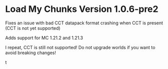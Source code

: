 # Load My Chunks Version 1.0.6-pre2

Fixes an issue with bad CCT datapack format crashing when CCT is present (CCT is not yet supported)

Adds support for MC 1.21.2 and 1.21.3

I repeat, CCT is still not supported! Do not upgrade worlds if you want to avoid breaking changes!

t